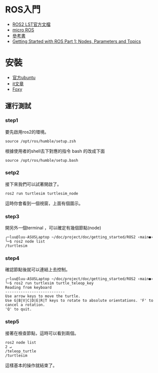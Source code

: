 # ROS入門

- [ROS2 LST官方文檔](http://docs.ros.org/en/humble/index.html)
- [micro ROS](https://micro.ros.org/docs/tutorials/core/overview/)
- [參考書](https://www.tenlong.com.tw/products/9787111715504)
- [Getting Started with ROS Part 1: Nodes, Parameters and Topics](https://www.youtube.com/watch?v=46TPAKXBOF8)
# 安裝

- [官方ubuntu](https://docs.ros.org/en/humble/Installation/Ubuntu-Install-Debians.html)
- [it文章](https://ithelp.ithome.com.tw/articles/10239445)
- [Foxy ](https://docs.ros.org/en/foxy/Installation.html)

## 運行測試

### step1 
要先啟用ros2的環境。
```
source /opt/ros/humble/setup.zsh
```
根據使用者的shell去下對應的指令
bash 的改成下面
```
source /opt/ros/humble/setup.bash
```

### setp2 
接下來我們可以試著開啟了。
```
ros2 run turtlesim turtlesim_node
```
這時你會看到一個視窗，上面有個圖示。

### step3 

開另外一個terminal ，可以確定有幾個節點(node)

```
╭─luu@luu-ASUSLaptop ~/doc/project/doc/getting_started/ROS2 ‹main●›
╰─$ ros2 node list
/turtlesim
```
### step4

確認節點後就可以連結上去控制。

```
╭─luu@luu-ASUSLaptop ~/doc/project/doc/getting_started/ROS2 ‹main●›
╰─$ ros2 run turtlesim turtle_teleop_key
Reading from keyboard
---------------------------
Use arrow keys to move the turtle.
Use G|B|V|C|D|E|R|T keys to rotate to absolute orientations. 'F' to cancel a rotation.
'Q' to quit.
```

### step5

接著在檢查節點，這時可以看到兩個。
```
ros2 node list                                                                                   2 ↵
/teleop_turtle
/turtlesim
```

這樣基本的操作就結束了。


